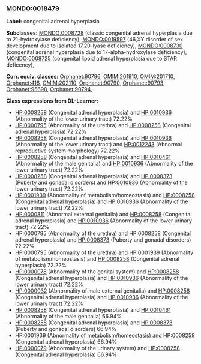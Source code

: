 
### [MONDO:0018479](http://purl.obolibrary.org/obo/MONDO_0018479)
**Label:** congenital adrenal hyperplasia

**Subclasses:** [MONDO:0008728](http://purl.obolibrary.org/obo/MONDO_0008728) (classic congenital adrenal hyperplasia due to 21-hydroxylase deficiency), [MONDO:0019597](http://purl.obolibrary.org/obo/MONDO_0019597) (46,XY disorder of sex development due to isolated 17,20-lyase deficiency), [MONDO:0008730](http://purl.obolibrary.org/obo/MONDO_0008730) (congenital adrenal hyperplasia due to 17-alpha-hydroxylase deficiency), [MONDO:0008725](http://purl.obolibrary.org/obo/MONDO_0008725) (congenital lipoid adrenal hyperplasia due to STAR deficency), 

**Corr. equiv. classes:** [Orphanet:90796](http://www.orpha.net/ORDO/Orphanet_90796), [OMIM:201910](http://purl.obolibrary.org/obo/OMIM_201910), [OMIM:201710](http://purl.obolibrary.org/obo/OMIM_201710), [Orphanet:418](http://www.orpha.net/ORDO/Orphanet_418), [OMIM:202110](http://purl.obolibrary.org/obo/OMIM_202110), [Orphanet:90790](http://www.orpha.net/ORDO/Orphanet_90790), [Orphanet:90793](http://www.orpha.net/ORDO/Orphanet_90793), [Orphanet:95698](http://www.orpha.net/ORDO/Orphanet_95698), [Orphanet:90794](http://www.orpha.net/ORDO/Orphanet_90794), 

**Class expressions from DL-Learner:**

- [HP:0008258](http://purl.obolibrary.org/obo/HP_0008258) (Congenital adrenal hyperplasia) and [HP:0010936](http://purl.obolibrary.org/obo/HP_0010936) (Abnormality of the lower urinary tract) 72.22%
- [HP:0000795](http://purl.obolibrary.org/obo/HP_0000795) (Abnormality of the urethra) and [HP:0008258](http://purl.obolibrary.org/obo/HP_0008258) (Congenital adrenal hyperplasia) 72.22%
- [HP:0008258](http://purl.obolibrary.org/obo/HP_0008258) (Congenital adrenal hyperplasia) and [HP:0010936](http://purl.obolibrary.org/obo/HP_0010936) (Abnormality of the lower urinary tract) and [HP:0012243](http://purl.obolibrary.org/obo/HP_0012243) (Abnormal reproductive system morphology) 72.22%
- [HP:0008258](http://purl.obolibrary.org/obo/HP_0008258) (Congenital adrenal hyperplasia) and [HP:0010461](http://purl.obolibrary.org/obo/HP_0010461) (Abnormality of the male genitalia) and [HP:0010936](http://purl.obolibrary.org/obo/HP_0010936) (Abnormality of the lower urinary tract) 72.22%
- [HP:0008258](http://purl.obolibrary.org/obo/HP_0008258) (Congenital adrenal hyperplasia) and [HP:0008373](http://purl.obolibrary.org/obo/HP_0008373) (Puberty and gonadal disorders) and [HP:0010936](http://purl.obolibrary.org/obo/HP_0010936) (Abnormality of the lower urinary tract) 72.22%
- [HP:0001939](http://purl.obolibrary.org/obo/HP_0001939) (Abnormality of metabolism/homeostasis) and [HP:0008258](http://purl.obolibrary.org/obo/HP_0008258) (Congenital adrenal hyperplasia) and [HP:0010936](http://purl.obolibrary.org/obo/HP_0010936) (Abnormality of the lower urinary tract) 72.22%
- [HP:0000811](http://purl.obolibrary.org/obo/HP_0000811) (Abnormal external genitalia) and [HP:0008258](http://purl.obolibrary.org/obo/HP_0008258) (Congenital adrenal hyperplasia) and [HP:0010936](http://purl.obolibrary.org/obo/HP_0010936) (Abnormality of the lower urinary tract) 72.22%
- [HP:0000795](http://purl.obolibrary.org/obo/HP_0000795) (Abnormality of the urethra) and [HP:0008258](http://purl.obolibrary.org/obo/HP_0008258) (Congenital adrenal hyperplasia) and [HP:0008373](http://purl.obolibrary.org/obo/HP_0008373) (Puberty and gonadal disorders) 72.22%
- [HP:0000795](http://purl.obolibrary.org/obo/HP_0000795) (Abnormality of the urethra) and [HP:0001939](http://purl.obolibrary.org/obo/HP_0001939) (Abnormality of metabolism/homeostasis) and [HP:0008258](http://purl.obolibrary.org/obo/HP_0008258) (Congenital adrenal hyperplasia) 72.22%
- [HP:0000078](http://purl.obolibrary.org/obo/HP_0000078) (Abnormality of the genital system) and [HP:0008258](http://purl.obolibrary.org/obo/HP_0008258) (Congenital adrenal hyperplasia) and [HP:0010936](http://purl.obolibrary.org/obo/HP_0010936) (Abnormality of the lower urinary tract) 72.22%
- [HP:0000032](http://purl.obolibrary.org/obo/HP_0000032) (Abnormality of male external genitalia) and [HP:0008258](http://purl.obolibrary.org/obo/HP_0008258) (Congenital adrenal hyperplasia) and [HP:0010936](http://purl.obolibrary.org/obo/HP_0010936) (Abnormality of the lower urinary tract) 72.22%
- [HP:0008258](http://purl.obolibrary.org/obo/HP_0008258) (Congenital adrenal hyperplasia) and [HP:0010461](http://purl.obolibrary.org/obo/HP_0010461) (Abnormality of the male genitalia) 66.94%
- [HP:0008258](http://purl.obolibrary.org/obo/HP_0008258) (Congenital adrenal hyperplasia) and [HP:0008373](http://purl.obolibrary.org/obo/HP_0008373) (Puberty and gonadal disorders) 66.94%
- [HP:0001939](http://purl.obolibrary.org/obo/HP_0001939) (Abnormality of metabolism/homeostasis) and [HP:0008258](http://purl.obolibrary.org/obo/HP_0008258) (Congenital adrenal hyperplasia) 66.94%
- [HP:0000079](http://purl.obolibrary.org/obo/HP_0000079) (Abnormality of the urinary system) and [HP:0008258](http://purl.obolibrary.org/obo/HP_0008258) (Congenital adrenal hyperplasia) 66.94%



